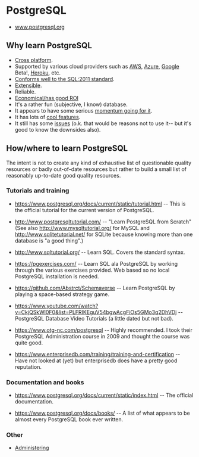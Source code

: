# PostgreSQL

 * www.postgresql.org

## Why learn PostgreSQL

 * [Cross platform](https://www.postgresql.org/download/).
 * Supported by various cloud providers such as
    [AWS](https://aws.amazon.com/rds/postgresql/),
    [Azure](https://azure.microsoft.com/en-us/services/postgresql/),
    [Google](https://cloud.google.com/sql/docs/postgres/) Beta!,
    [Heroku](https://www.heroku.com/postgres), etc.
 * [Conforms well to the SQL:2011 standard](https://www.postgresql.org/docs/current/static/features.html).
 * [Extensible](https://pgxn.org/).
 * Reliable.
 * [Economical/has good ROI](https://www.enterprisedb.com/resources/white-papers/economic-and-business-advantages-edb-postgres-database-solutions)
 * It's a rather fun (subjective, I know) database.
 * It appears to have some serious [momentum going for it](popularity.md).
 * It has lots of [cool features](postgresql-rocks.md).
 * It still has some [issues](postgresql-sucks.md) (o.k. that would be
    reasons not to use it-- but it's good to know the downsides also).

## How/where to learn PostgreSQL

The intent is not to create any kind of exhaustive list of questionable
quality resources or badly out-of-date resources but rather to build a
small list of reasonably up-to-date good quality resources.

### Tutorials and training

 * https://www.postgresql.org/docs/current/static/tutorial.html -- This
    is the official tutorial for the current version of PostgreSQL.

 * http://www.postgresqltutorial.com/ -- "Learn PostgreSQL from Scratch"
    (See also http://www.mysqltutorial.org/ for MySQL and
    http://www.sqlitetutorial.net/ for SQLite because knowing more than
    one database is "a good thing".)

 * http://www.sqltutorial.org/ -- Learn SQL. Covers the standard syntax.

 * https://pgexercises.com/ -- Learn SQL ala PostgreSQL by working
    through the various exercises provided. Web based so no local
    PostgreSQL installation is needed.

 * https://github.com/Abstrct/Schemaverse -- Learn PostgreSQL by
    playing a space-based strategy game.

 * https://www.youtube.com/watch?v=CkjQSkWl0F0&list=PLFRIKEguV54bgwAcgFiOs5GMo3q2DhVDj
    -- PostgreSQL Database Video Tutorials (a little dated but not bad).

 * https://www.otg-nc.com/postgresql -- Highly recommended. I took
    their PostgreSQL Administration course in 2009 and thought the
    course was quite good.

 * https://www.enterprisedb.com/training/training-and-certification
    -- Have not looked at (yet) but enterprisedb does have a pretty
    good reputation.

### Documentation and books

 * https://www.postgresql.org/docs/current/static/index.html -- The
    official documentation.

 * https://www.postgresql.org/docs/books/ -- A list of what appears to
    be almost every PostgreSQL book ever written.

### Other

 * [Administering](dba.md)
